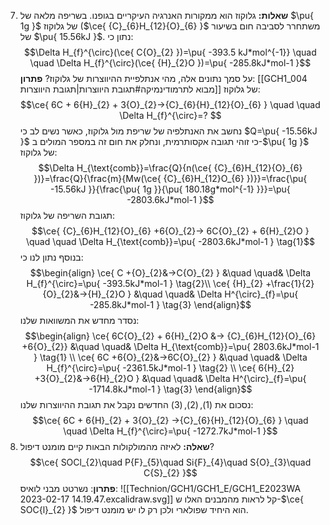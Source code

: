 7. **שאלות:** 
	גלוקוז הוא ממקורות האנרגיה העיקריים בגופנו. בשריפה מלאה של $\pu{ 1g }$ של גלוקוז ($\ce{ {C}_{6}H_{12}{O}_{6} }$ משתחרר לסביבה חום בשיעור של $\pu{ 15.56kJ }$. נתון כי:
	$$\Delta H_{f}^{\circ}(\ce{ C{O}_{2} })=\pu{ -393.5 kJ*mol^{-1}} \quad \quad \Delta H_{f}^{\circ}(\ce{ {H}_{2}O })=\pu{ -285.8kJ*mol-1 }$$
	על סמך נתונים אלה, מהי אנתלפיית ההיווצרות של גלוקוז?
	**פתרון**:
	[[GCH1_004 מבוא לתרמודינמיקה#תגובת היווצרות|תגובת היווצרות]] של גלוקוז:
	$$\ce{ 6C + 6{H}_{2} + 3{O}_{2}->{C}_{6}{H}_{12}{O}_{6} } \quad \quad \Delta H_{f}^{\circ}=? $$
	נחשב את האנתלפיה של שריפת מול גלוקוז, כאשר נשים לב כי $Q=\pu{ -15.56kJ }$ כי זוהי תגובה אקסותרמית, ונחלק את חום זה במספר המולים ב-$\pu{ 1g }$ של גלוקוז:
	$$\Delta H_{\text{comb}}=\frac{Q}{n(\ce{ {C}_{6}H_{12}{O}_{6} })}=\frac{Q}{\frac{m}{Mw(\ce{ {C}_{6}H_{12}O_{6} })}}=\frac{\pu{ -15.56kJ }}{\frac{\pu{ 1g }}{\pu{ 180.18g*mol^{-1} }}}=\pu{ -2803.6kJ*mol-1 }$$
	תגובת השריפה של גלוקוז:
	$$\ce{ {C}_{6}H_{12}{O}_{6} +6{O}_{2}-> 6C{O}_{2} + 6{H}_{2}O } \quad \quad \Delta H_{\text{comb}}=\pu{ -2803.6kJ*mol-1 } \tag{1}$$
	בנוסף נתון לנו כי:
	$$\begin{align}
\ce{ C +{O}_{2}&->C{O}_{2} } &\quad \quad& \Delta H_{f}^{\circ}=\pu{ -393.5kJ*mol-1 } \tag{2}\\
\ce{ {H}_{2} +\frac{1}{2}{O}_{2}&->{H}_{2}O } &\quad \quad& \Delta H^{\circ}_{f}=\pu{ -285.8kJ*mol-1 } \tag{3}
\end{align}$$
	נסדר מחדש את המשוואות שלנו:
	$$\begin{align}
\ce{ 6C{O}_{2} + 6{H}_{2}O &-> {C}_{6}H_{12}{O}_{6} +6{O}_{2}} &\quad \quad& \Delta H_{\text{comb}}=\pu{ 2803.6kJ*mol-1 } \tag{1} \\
\ce{ 6C +6{O}_{2}&->6C{O}_{2} } &\quad \quad& \Delta H_{f}^{\circ}=\pu{ -2361.5kJ*mol-1 } \tag{2} \\
\ce{ 6{H}_{2} +3{O}_{2}&->6{H}_{2}O } &\quad \quad& \Delta H^{\circ}_{f}=\pu{ -1714.8kJ*mol-1 } \tag{3}
\end{align}$$
נסכום את $(1),(2),(3)$ החדשים נקבל את תגובת ההיווצרות שלנו:
	$$\ce{ 6C + 6{H}_{2} + 3{O}_{2} ->{C}_{6}{H}_{12}{O}_{6} } \quad \quad \Delta H_{f}^{\circ}=\pu{ -1272.7kJ*mol-1 }$$
14. **שאלה:**
	לאיזה מהמולקולות הבאות קיים מומנט דיפול?
	$$\ce{ SOCl_{2}\quad P{F}_{5}\quad Si{F}_{4}\quad S{O}_{3}\quad C{S}_{2} }$$
	**פתרון**:
	נשרטט מבני לואיס:
	![[Technion/GCH1/GCH1_E/GCH1_E2023WA 2023-02-17 14.19.47.excalidraw.svg]]
	קל לראות מהמבנים האלו ש-$\ce{ SOC{l}_{2} }$ הוא היחיד שפולארי ולכן רק לו יש מומנט דיפול.
